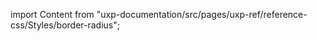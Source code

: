 
import Content from "uxp-documentation/src/pages/uxp-ref/reference-css/Styles/border-radius";

<Content query="product=xd"/>
